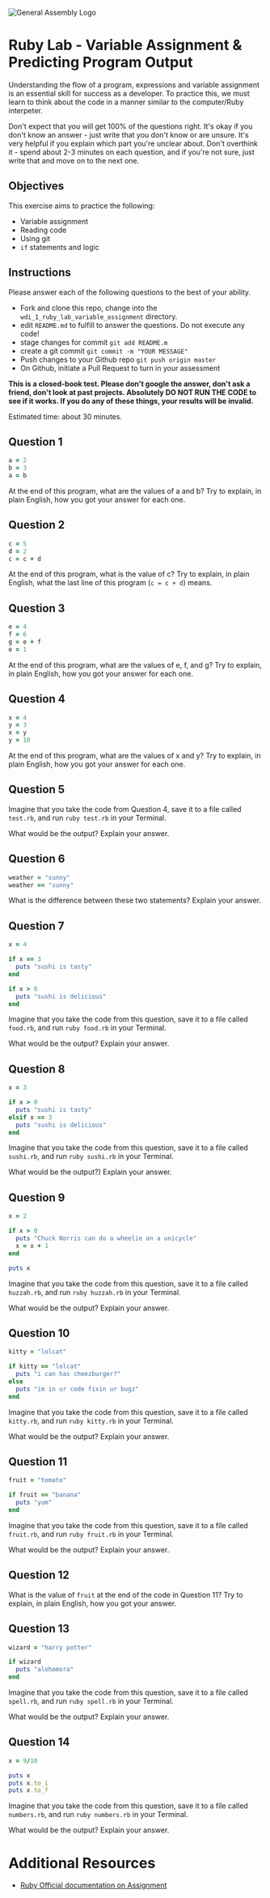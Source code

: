 ![General Assembly Logo](http://i.imgur.com/ke8USTq.png)

# Ruby Lab - Variable Assignment & Predicting Program Output

Understanding the flow of a program, expressions and variable assignment is an essential skill for success as a developer. To practice this, we must learn to think about the code in a manner similar to the computer/Ruby interpeter.

Don't expect that you will get 100% of the questions right. It's okay if you don't know an answer - just write that you don't know or are unsure. It's very helpful if you explain which part you're unclear about. Don't overthink it - spend about 2-3 minutes on each question, and if you're not sure, just write that and move on to the next one.

## Objectives

This exercise aims to practice the following:

- Variable assignment
- Reading code
- Using git
- `if` statements and logic

## Instructions

Please answer each of the following questions to the best of your ability.

- Fork and clone this repo, change into the `wdi_1_ruby_lab_variable_assignment` directory.
- edit `README.md` to fulfill to answer the questions. Do not execute any code!
- stage changes for commit `git add README.m`
- create a git commit `git commit -m "YOUR MESSAGE"`
- Push changes to your Github repo `git push origin master`
- On Github, initiate a Pull Request to turn in your assessment

**This is a closed-book test. Please don't google the answer, don't ask a friend, don't look at past projects. Absolutely DO NOT RUN THE CODE to see if it works. If you do any of these things, your results will be invalid.**

Estimated time: about 30 minutes.

## Question 1

```ruby
a = 2
b = 3
a = b
```

At the end of this program, what are the values of a and b? Try to explain, in plain English, how you got your answer for each one.

## Question 2

```ruby
c = 5
d = 2
c = c + d
```

At the end of this program, what is the value of c?
Try to explain, in plain English, what the last line of this program (``c = c + d``) means.

## Question 3

```ruby
e = 4
f = 6
g = e + f
e = 1
```

At the end of this program, what are the values of e, f, and g? Try to explain, in plain English, how you got your answer for each one.


## Question 4

```ruby
x = 4
y = 3
x = y
y = 10
```

At the end of this program, what are the values of x and y? Try to explain, in plain English, how you got your answer for each one.

## Question 5

Imagine that you take the code from Question 4, save it to a file called `test.rb`, and run `ruby test.rb` in your Terminal.

What would be the output?  Explain your answer.

## Question 6

```ruby
weather = "sunny"
weather == "sunny"
```

What is the difference between these two statements? Explain your answer.

## Question 7

```ruby
x = 4

if x == 3
  puts "sushi is tasty"
end

if x > 0
  puts "sushi is delicious"
end
```

Imagine that you take the code from this question, save it to a file called `food.rb`, and run `ruby food.rb` in your Terminal.

What would be the output? Explain your answer.

## Question 8

```ruby
x = 3

if x > 0
  puts "sushi is tasty"
elsif x == 3
  puts "sushi is delicious"
end
```

Imagine that you take the code from this question, save it to a file called `sushi.rb`, and run `ruby sushi.rb` in your Terminal.

What would be the output?) Explain your answer.

## Question 9

```ruby
x = 2

if x > 0
  puts "Chuck Norris can do a wheelie on a unicycle"
  x = x + 1
end

puts x
```

Imagine that you take the code from this question, save it to a file called `huzzah.rb`, and run `ruby huzzah.rb` in your Terminal.

What would be the output? Explain your answer.

## Question 10

```ruby
kitty = "lolcat"

if kitty == "lolcat"
  puts "i can has cheezburger?"
else
  puts "im in ur code fixin ur bugz"
end
```

Imagine that you take the code from this question, save it to a file called `kitty.rb`, and run `ruby kitty.rb` in your Terminal.

What would be the output? Explain your answer.

## Question 11

```ruby
fruit = "tomato"

if fruit == "banana"
  puts "yum"
end
```

Imagine that you take the code from this question, save it to a file called `fruit.rb`, and run `ruby fruit.rb` in your Terminal.

What would be the output? Explain your answer.

## Question 12

What is the value of ``fruit`` at the end of the code in Question 11? Try to explain, in plain English, how you got your answer.

## Question 13

```ruby
wizard = "harry potter"

if wizard
  puts "alohomora"
end
```

Imagine that you take the code from this question, save it to a file called `spell.rb`, and run `ruby spell.rb` in your Terminal.

What would be the output? Explain your answer.


## Question 14

```ruby
x = 9/10

puts x
puts x.to_i
puts x.to_f
```

Imagine that you take the code from this question, save it to a file called `numbers.rb`, and run `ruby numbers.rb` in your Terminal.

What would be the output? Explain your answer.

# Additional Resources

- [Ruby Official documentation on Assignment](http://ruby-doc.org/core-2.2.0/doc/syntax/assignment_rdoc.html)
